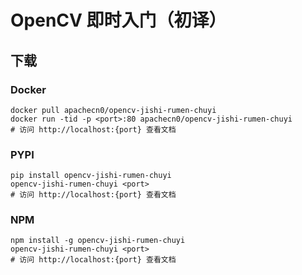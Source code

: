 # OpenCV 即时入门（初译）

## 下载

### Docker

```
docker pull apachecn0/opencv-jishi-rumen-chuyi
docker run -tid -p <port>:80 apachecn0/opencv-jishi-rumen-chuyi
# 访问 http://localhost:{port} 查看文档
```

### PYPI

```
pip install opencv-jishi-rumen-chuyi
opencv-jishi-rumen-chuyi <port>
# 访问 http://localhost:{port} 查看文档
```

### NPM

```
npm install -g opencv-jishi-rumen-chuyi
opencv-jishi-rumen-chuyi <port>
# 访问 http://localhost:{port} 查看文档
```